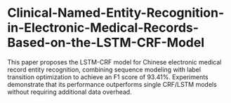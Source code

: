 # Clinical-Named-Entity-Recognition-in-Electronic-Medical-Records-Based-on-the-LSTM-CRF-Model
This paper proposes the LSTM-CRF model for Chinese electronic medical record entity recognition, combining sequence modeling with label transition optimization to achieve an F1 score of 93.41%. Experiments demonstrate that its performance outperforms single CRF/LSTM models without requiring additional data overhead.
